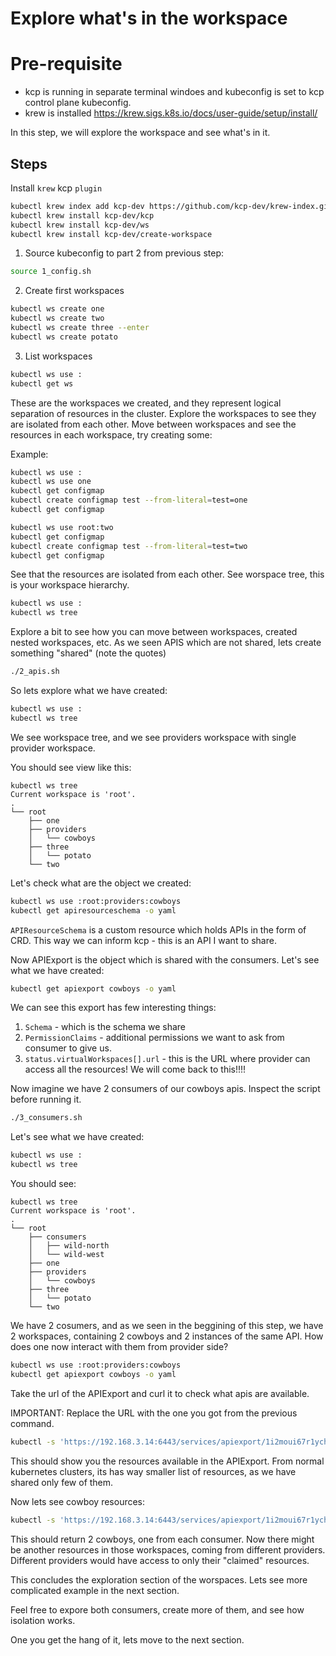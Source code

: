 # Explore what's in the workspace

# Pre-requisite

* kcp is running in separate terminal windoes and kubeconfig is set to kcp control plane kubeconfig. 
* krew is installed https://krew.sigs.k8s.io/docs/user-guide/setup/install/

In this step, we will explore the workspace and see what's in it.

## Steps

Install `krew` kcp `plugin`

```bash 
kubectl krew index add kcp-dev https://github.com/kcp-dev/krew-index.git
kubectl krew install kcp-dev/kcp
kubectl krew install kcp-dev/ws
kubectl krew install kcp-dev/create-workspace
```

1. Source kubeconfig to part 2 from previous step:

```bash
source 1_config.sh
```

2. Create first workspaces

```bash
kubectl ws create one
kubectl ws create two
kubectl ws create three --enter
kubectl ws create potato
```

3. List workspaces

```bash
kubectl ws use :
kubectl get ws
```

These are the workspaces we created, and they represent logical separation of resources in the cluster. Explore the workspaces to see they are isolated from each other. 
Move between workspaces and see the resources in each workspace, try creating some:

Example:

```bash
kubectl ws use :
kubectl ws use one
kubectl get configmap
kubectl create configmap test --from-literal=test=one
kubectl get configmap
```

```bash
kubectl ws use root:two
kubectl get configmap
kubectl create configmap test --from-literal=test=two
kubectl get configmap
```

See that the resources are isolated from each other.
See worspace tree, this is your workspace hierarchy.

```bash
kubectl ws use :
kubectl ws tree
```

Explore a bit to see how you can move between workspaces, created nested workspaces, etc.
As we seen APIS which are not shared, lets create something "shared" (note the quotes)

```bash
./2_apis.sh
```

So lets explore what we have created:

```bash
kubectl ws use :
kubectl ws tree
```

We see workspace tree, and we see providers workspace with single provider workspace.

You should see view like this:
```
kubectl ws tree
Current workspace is 'root'.
.
└── root
    ├── one
    ├── providers
    │   └── cowboys
    ├── three
    │   └── potato
    └── two
```

Let's check what are the object we created:

```bash
kubectl ws use :root:providers:cowboys
kubectl get apiresourceschema -o yaml
```

`APIResourceSchema` is a custom resource which holds APIs in the form of CRD. 
This way we can inform kcp - this is an API I want to share.

Now APIExport is the object which is shared with the consumers. Let's see what we have created:

```bash
kubectl get apiexport cowboys -o yaml
```

We can see this export has few interesting things:
1. `Schema` - which is the schema we share
2. `PermissionClaims` - additional permissions we want to ask from consumer to give us.
3. `status.virtualWorkspaces[].url` - this is the URL where provider can access all the resources! We will come back to this!!!!

Now imagine we have 2 consumers of our cowboys apis. Inspect the script before running it.

```bash
./3_consumers.sh
```

Let's see what we have created:

```bash
kubectl ws use :
kubectl ws tree
```

You should see:
```
kubectl ws tree
Current workspace is 'root'.
.
└── root
    ├── consumers
    │   ├── wild-north
    │   └── wild-west
    ├── one
    ├── providers
    │   └── cowboys
    ├── three
    │   └── potato
    └── two
```

We have 2 cosumers, and as we seen in the beggining of this step, we have 2 workspaces, containing 2 cowboys and 2 instances of the same API. How does one now interact with them from provider side?

```bash
kubectl ws use :root:providers:cowboys
kubectl get apiexport cowboys -o yaml
```

Take the url of the APIExport and curl it to check what apis are available.

IMPORTANT: Replace the URL with the one you got from the previous command.

```bash
kubectl -s 'https://192.168.3.14:6443/services/apiexport/1i2moui67r1ychss/cowboys/clusters/*' api-resources
```

This should show you the resources available in the APIExport. From normal kubernetes clusters, its has way smaller list of resources, as we have shared only few of them.

Now lets see cowboy resources:

```bash
kubectl -s 'https://192.168.3.14:6443/services/apiexport/1i2moui67r1ychss/cowboys/clusters/*' get cowboys -A
```

This should return 2 cowboys, one from each consumer. Now there might be another resources in those workspaces, coming from different providers. Different providers would have access to only their "claimed" resources.

This concludes the exploration section of the worspaces. Lets see more complicated example in the next section.

Feel free to expore both consumers, create more of them, and see how isolation works.

One you get the hang of it, lets move to the next section.
